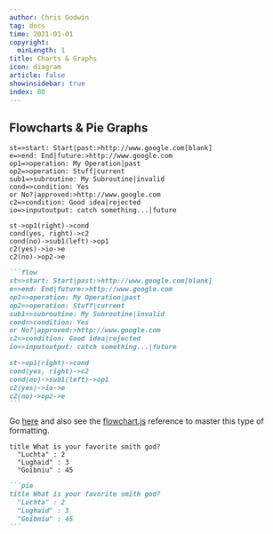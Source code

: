 ```yaml
---
author: Chris Godwin
tag: docs
time: 2021-01-01
copyright:
  minLength: 1
title: Charts & Graphs
icon: diagram
article: false
showinsidebar: true
index: 80
---
```


## Flowcharts & Pie Graphs

```flow
st=>start: Start|past:>http://www.google.com[blank]
e=>end: End|future:>http://www.google.com
op1=>operation: My Operation|past
op2=>operation: Stuff|current
sub1=>subroutine: My Subroutine|invalid
cond=>condition: Yes
or No?|approved:>http://www.google.com
c2=>condition: Good idea|rejected
io=>inputoutput: catch something...|future

st->op1(right)->cond
cond(yes, right)->c2
cond(no)->sub1(left)->op1
c2(yes)->io->e
c2(no)->op2->e
```

````md
```flow
st=>start: Start|past:>http://www.google.com[blank]
e=>end: End|future:>http://www.google.com
op1=>operation: My Operation|past
op2=>operation: Stuff|current
sub1=>subroutine: My Subroutine|invalid
cond=>condition: Yes
or No?|approved:>http://www.google.com
c2=>condition: Good idea|rejected
io=>inputoutput: catch something...|future

st->op1(right)->cond
cond(yes, right)->c2
cond(no)->sub1(left)->op1
c2(yes)->io->e
c2(no)->op2->e
```
````
Go [here](https://vuepress-theme-hope.github.io/md-enhance/guide/flowchart/) and also see the [flowchart.js](https://github.com/adrai/flowchart.js) reference to master
 this type of formatting.

```pie
title What is your favorite smith god?
  "Luchta" : 2
  "Lughaid" : 3
  "Goibniu" : 45
```

````md
```pie
title What is your favorite smith god?
  "Luchta" : 2
  "Lughaid" : 3
  "Goibniu" : 45
```
````